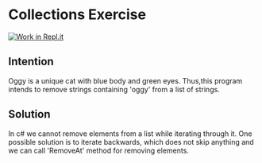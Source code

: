 
# Collections Exercise

[![Work in Repl.it](https://classroom.github.com/assets/work-in-replit-14baed9a392b3a25080506f3b7b6d57f295ec2978f6f33ec97e36a161684cbe9.svg)](https://classroom.github.com/online_ide?assignment_repo_id=2970326&assignment_repo_type=AssignmentRepo)

## Intention

Oggy is a unique cat with blue body and green eyes.
Thus,this program intends to remove strings containing 'oggy' from a list of strings.

## Solution

In c# we cannot remove elements from a list while iterating through it.
One possible solution is to iterate backwards,
which does not skip anything and we can call 'RemoveAt' method for removing elements.
